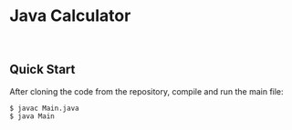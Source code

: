 # Java Calculator
<br/>

## Quick Start
After cloning the code from the repository, compile and run the main file:
```commandline
$ javac Main.java
$ java Main
```
